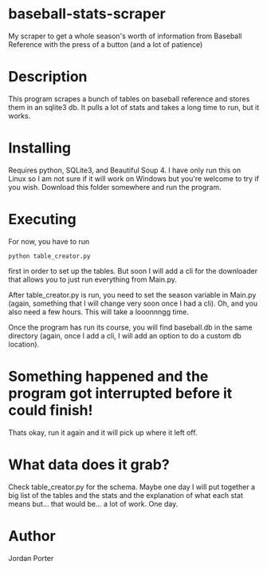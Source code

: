 # baseball-stats-scraper
My scraper to get a whole season's worth of information from Baseball Reference with the press of a button (and a lot of patience)

# Description

This program scrapes a bunch of tables on baseball reference and stores them in an sqlite3 db. It pulls a lot of stats and takes a long time to run, but it works.

# Installing

Requires python, SQLite3, and Beautiful Soup 4. I have only run this on Linux so I am not sure if it will work on Windows but you're welcome to try if you wish. Download this folder somewhere and run the program.

# Executing

For now, you have to run 
```
python table_creator.py
```
first in order to set up the tables. But soon I will add a cli for the downloader that allows you to just run everything from Main.py.

After table_creator.py is run, you need to set the season variable in Main.py (again, something that I will change very soon once I had a cli). Oh, and you also need a few hours. This will take a looonnngg time.

Once the program has run its course, you will find baseball.db in the same directory (again, once I add a cli, I will add an option to do a custom db location).

# Something happened and the program got interrupted before it could finish!
Thats okay, run it again and it will pick up where it left off.

# What data does it grab?
Check table_creator.py for the schema. Maybe one day I will put together a big list of the tables and the stats and the explanation of what each stat means but... that would be... a lot of work. One day.

# Author
Jordan Porter
